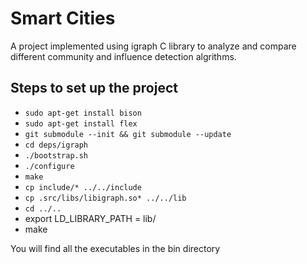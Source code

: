 # Smart Cities

A project implemented using igraph C library to analyze and compare different community and influence detection algrithms.

## Steps to set up the project
* `sudo apt-get install bison`
* `sudo apt-get install flex`
* `git submodule --init && git submodule --update`
* `cd deps/igraph`
* `./bootstrap.sh`
* `./configure`
* `make`
* `cp include/* ../../include`
* `cp .src/libs/libigraph.so* ../../lib`
* `cd ../..`
* export LD_LIBRARY_PATH = lib/
* make

You will find all the executables in the bin directory